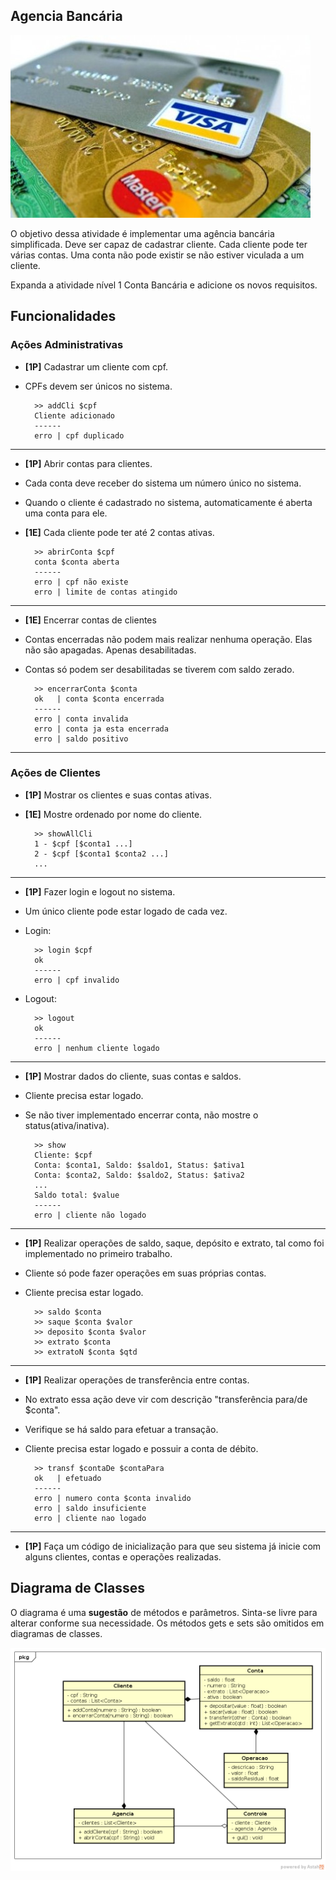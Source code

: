 ## Agencia Bancária
![](imagem.jpg)

O objetivo dessa atividade é implementar uma agência bancária simplificada. Deve ser capaz de cadastrar cliente. Cada cliente pode ter várias contas. Uma conta não pode existir se não estiver viculada a um cliente.

Expanda a atividade nível 1 Conta Bancária e adicione os novos requisitos.

## Funcionalidades

### Ações Administrativas

- **[1P]** Cadastrar um cliente com cpf.
- CPFs devem ser únicos no sistema.

        >> addCli $cpf
        Cliente adicionado
        ------
        erro | cpf duplicado

---
- **[1P]** Abrir contas para clientes.
- Cada conta deve receber do sistema um número único no sistema.
- Quando o cliente é cadastrado no sistema, automaticamente é aberta uma conta
  para ele.
- **[1E]** Cada cliente pode ter até 2 contas ativas.

        >> abrirConta $cpf
        conta $conta aberta
        ------
        erro | cpf não existe
        erro | limite de contas atingido

---
- **[1E]** Encerrar contas de clientes
- Contas encerradas não podem mais realizar nenhuma operação. Elas não são apagadas. Apenas desabilitadas.
- Contas só podem ser desabilitadas se tiverem com saldo zerado.

        >> encerrarConta $conta
        ok   | conta $conta encerrada
        ------
        erro | conta invalida
        erro | conta ja esta encerrada
        erro | saldo positivo

---

### Ações de Clientes

- **[1P]** Mostrar os clientes e suas contas ativas.
- **[1E]** Mostre ordenado por nome do cliente.

        >> showAllCli
        1 - $cpf [$conta1 ...]
        2 - $cpf [$conta1 $conta2 ...]
        ...

---
- **[1P]** Fazer login e logout no sistema.
- Um único cliente pode estar logado de cada vez.
- Login:

        >> login $cpf
        ok
        ------
        erro | cpf invalido

- Logout:

        >> logout
        ok
        ------
        erro | nenhum cliente logado

---
- **[1P]** Mostrar dados do cliente, suas contas e saldos.
- Cliente precisa estar logado.
- Se não tiver implementado encerrar conta, não mostre o status(ativa/inativa).

        >> show
        Cliente: $cpf
        Conta: $conta1, Saldo: $saldo1, Status: $ativa1
        Conta: $conta2, Saldo: $saldo2, Status: $ativa2
        ...
        Saldo total: $value
        ------
        erro | cliente não logado

---
- **[1P]** Realizar operações de saldo, saque, depósito e extrato, tal como foi
implementado no primeiro trabalho.
- Cliente só pode fazer operações em suas próprias contas.
- Cliente precisa estar logado.

        >> saldo $conta
        >> saque $conta $valor
        >> deposito $conta $valor
        >> extrato $conta
        >> extratoN $conta $qtd

---
- **[1P]** Realizar operações de transferência entre contas.
- No extrato essa ação deve vir com descrição "transferência para/de $conta".
- Verifique se há saldo para efetuar a transação.
- Cliente precisa estar logado e possuir a conta de débito.

        >> transf $contaDe $contaPara
        ok   | efetuado
        ------
        erro | numero conta $conta invalido
        erro | saldo insuficiente
        erro | cliente nao logado

---
- **[1P]** Faça um código de inicialização para que seu sistema já inicie com
alguns clientes, contas e operações realizadas.


## Diagrama de Classes

O diagrama é uma **sugestão** de métodos e parâmetros. Sinta-se livre para alterar conforme sua necessidade. Os métodos gets e sets são omitidos em diagramas de classes.

![](diagrama.png)
